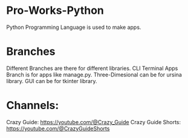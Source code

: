 # Pro-Works-Python
Python Programming Language is used to make apps.

# Branches
Different Branches are there for different libraries. CLI Terminal Apps Branch is for apps like manage.py. Three-Dimesional can be for ursina library. GUI can be for tkinter library.

# Channels:
  Crazy Guide: https://youtube.com/@Crazy_Guide
  Crazy Guide Shorts: https://youtube.com/@CrazyGuideShorts
